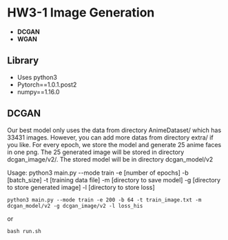 # HW3-1 Image Generation

* **DCGAN**
* **WGAN**

## Library

* Uses python3
* Pytorch==1.0.1.post2
* numpy==1.16.0

## DCGAN

Our best model only uses the data from directory AnimeDataset/ which has 33431 images. However, you can add more datas from directory extra/ if you like.
For every epoch, we store the model and generate 25 anime faces in one png. 
The 25 generated image will be stored in directory dcgan_image/v2/.
The stored model will be in directory dcgan_model/v2

Usage: python3 main.py --mode train -e [number of epochs] -b [batch_size] -t [training data file] -m [directory to save model] -g [directory to store generated image] -l [directory to store loss]

```
python3 main.py --mode train -e 200 -b 64 -t train_image.txt -m dcgan_model/v2 -g dcgan_image/v2 -l loss_his
```

or

```
bash run.sh
```

